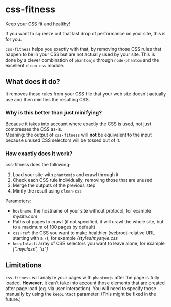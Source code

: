 css-fitness
===========

Keep your CSS fit and healthy!

If you want to squeeze out that last drop of performance on your site, this is for you.

`css-fitness` helps you exactly with that, by removing those CSS rules that happen to be in your CSS
but are not actually used by your site. This is done by a clever combination of `phantomjs` through `node-phantom`
and the excellent `clean-css` module.

What does it do?
----------------

It removes those rules from your CSS file that your web site doesn't actually use and then minifies the resulting CSS.

### Why is this better than just minifying?

Because it takes into account where exactly the CSS is used, not just compresses the CSS as-is.  
Meaning: the output of `css-fitness` will **not** be equivalent to the input because unused
CSS selectors will be tossed out of it.

### How exactly does it work?

css-fitness does the following:

1. Load your site with `phantomjs` and crawl through it
2. Check each CSS rule individually, removing those that are unused
3. Merge the outputs of the previous step
4. Minify the result using `clean-css`

Parameters:

*  `hostname`: the hostname of your site without protocol, for example *mysite.com*
* Paths of pages to crawl (if not specified, it will crawl the whole site, but to a maximum of 100 pages by default)
* `cssHref`: the CSS you want to make healthier (webroot-relative URL starting with a `/`), for example */styles/mystyle.css*
* `keepIntact`: array of CSS selectors you want to leave alone, for example *[".myclass", "a"]*

Limitations
-----------

`css-fitness` will analyze your pages with `phantomjs` after the page is fully loaded.
**However**, it can't take into account those elements that are created after page load (eg. via user interaction).
You will need to specify those manually by using ṫhe `keepIntact` parameter.
(This might be fixed in the future.)


